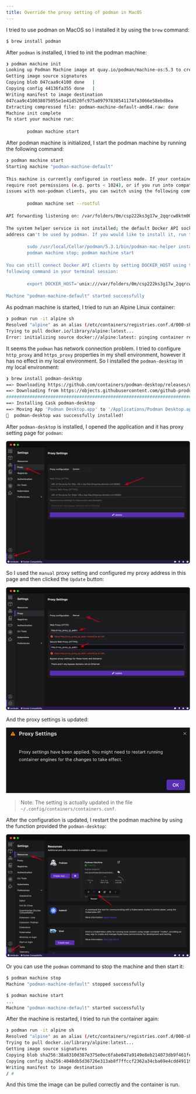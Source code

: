 ```yaml
---
title: Override the proxy setting of podman in MacOS
---
```


I tried to use podman on MacOS so I installed it by using the `brew` command:

```bash
$ brew install podman
```

After `podman` is installed, I tried to init the podman machine:

```bash
❯ podman machine init
Looking up Podman Machine image at quay.io/podman/machine-os:5.3 to create VM
Getting image source signatures
Copying blob 047caa9c4100 done   |
Copying config 44136fa355 done   |
Writing manifest to image destination
047caa9c410038075055e1e41d520fc975a09797838541174fa3066e58ebd8ea
Extracting compressed file: podman-machine-default-amd64.raw: done
Machine init complete
To start your machine run:

        podman machine start
```

After podman machine is initialized, I start the podman machine by running the following command:

```bash
❯ podman machine start
Starting machine "podman-machine-default"

This machine is currently configured in rootless mode. If your containers
require root permissions (e.g. ports < 1024), or if you run into compatibility
issues with non-podman clients, you can switch using the following command:

        podman machine set --rootful

API forwarding listening on: /var/folders/0m/csp222ks3g17w_2qqrcw8ktm0000gn/T/podman/podman-machine-default-api.sock

The system helper service is not installed; the default Docker API socket
address can't be used by podman. If you would like to install it, run the following commands:

        sudo /usr/local/Cellar/podman/5.3.1/bin/podman-mac-helper install
        podman machine stop; podman machine start

You can still connect Docker API clients by setting DOCKER_HOST using the
following command in your terminal session:

        export DOCKER_HOST='unix:///var/folders/0m/csp222ks3g17w_2qqrcw8ktm0000gn/T/podman/podman-machine-default-api.sock'

Machine "podman-machine-default" started successfully
```

As podman machine is started, I tried to run an Alpine Linux container:

```bash
❯ podman run -it alpine sh
Resolved "alpine" as an alias (/etc/containers/registries.conf.d/000-shortnames.conf)
Trying to pull docker.io/library/alpine:latest...
Error: initializing source docker://alpine:latest: pinging container registry registry-1.docker.io: Get "https://registry-1.docker.io/v2/": EOF
```

It seems the `podman` has network connection problem. I tried to configure `http_proxy` and `https_proxy` properties in my shell environment, however it has no effect in my local environment. So I installed the `podman-desktop` in my local environment:

```bash
❯ brew install podman-desktop
==> Downloading https://github.com/containers/podman-desktop/releases/download/v1.15.0/podman-desktop-1.15.0-x64
==> Downloading from https://objects.githubusercontent.com/github-production-release-asset-2e65be/465844859/27f9
######################################################################################################### 100.0%
==> Installing Cask podman-desktop
==> Moving App 'Podman Desktop.app' to '/Applications/Podman Desktop.app'
🍺  podman-desktop was successfully installed!
```

After `podman-desktop` is installed, I opened the application and it has proxy setting page for `podman`:

![](https://raw.githubusercontent.com/liweinan/blogpics2025/main/0103/01.png)

So I used the `manual` proxy setting and configured my proxy address in this page and then clicked the `Update` button:

![](https://raw.githubusercontent.com/liweinan/blogpics2025/main/0103/02.png)

And the proxy settings is updated:

![](https://raw.githubusercontent.com/liweinan/blogpics2025/main/0103/03.png)

> Note: The setting is actually updated in the file `~/.config/containers/containers.conf`.

After the configuration is updated, I restart the podman machine by using the function provided the `podman-desktop`:

![](https://raw.githubusercontent.com/liweinan/blogpics2025/main/0103/04.png)

Or you can use the `podman` command to stop the machine and then start it:

```bash
$ podman machine stop
Machine "podman-machine-default" stopped successfully
```

```bash
$ podman machine start
...
Machine "podman-machine-default" started successfully
```

After the machine is restarted, I tried to run the container again:

```bash
❯ podman run -it alpine sh
Resolved "alpine" as an alias (/etc/containers/registries.conf.d/000-shortnames.conf)
Trying to pull docker.io/library/alpine:latest...
Getting image source signatures
Copying blob sha256:38a8310d387e375e0ec6fabe047a9149e8eb214073db9f461fee6251fd936a75
Copying config sha256:4048db5d36726e313ab8f7ffccf2362a34cba69e4cdd49119713483a68641fce
Writing manifest to image destination
/ #
```

And this time the image can be pulled correctly and the container is run.


